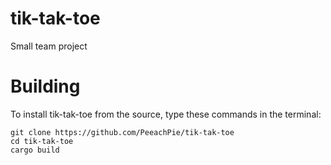 # tik-tak-toe
Small team project

# Building
To install tik-tak-toe from the source, type these commands in the terminal:

```shell
git clone https://github.com/PeeachPie/tik-tak-toe
cd tik-tak-toe
cargo build
```


